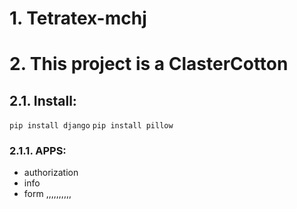 # 1. Tetratex-mchj
# 2. This project is a ClasterCotton

## 2.1. **Install:**

`pip install django`
`pip install pillow`

### 2.1.1. APPS:
- authorization
- info
- form
 ,,,,,,,,,,
